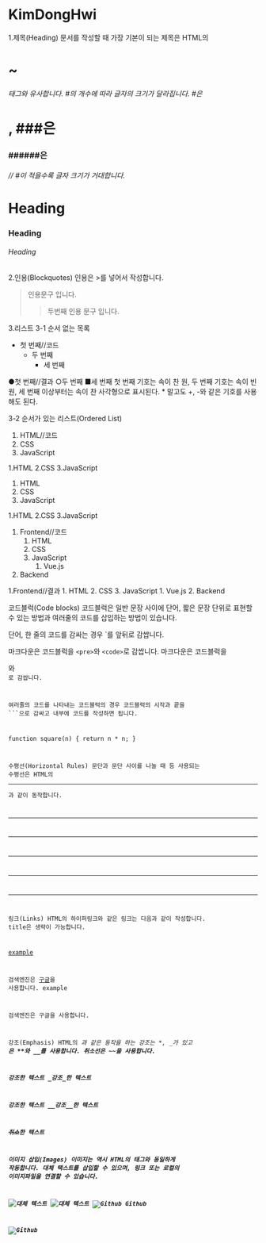 # KimDongHwi

1.제목(Heading)
문서를 작성할 때 가장 기본이 되는 제목은 HTML의 <h1>~<h6> 태그와 유사합니다. #의 개수에 따라 글자의 크기가 달라집니다. 
#은 <h1>, ###은 <h3> ######은 <h6> // #이 적을수록 글자 크기가 거대합니다.

# Heading
### Heading
###### Heading



2.인용(Blockquotes)
인용은 >를 넣어서 작성합니다.

> 인용문구 입니다.
>> 두번째 인용 문구 입니다.



3.리스트
3-1 순서 없는 목록
* 첫 번째//코드
    * 두 번째
      * 세 번째
      
●첫 번째//결과
    ○두 번째
      ■세 번째
첫 번째 기호는 속이 찬 원, 두 번째 기호는 속이 빈 원, 세 번째 이상부터는 속이 찬 사각형으로 표시된다. * 말고도 +, -와 같은 기호를 사용해도 된다.


3-2
순서가 있는 리스트(Ordered List)
1. HTML//코드
2. CSS
3. JavaScript

1.HTML
2.CSS
3.JavaScript

1. HTML
1. CSS
1. JavaScript

1.HTML
2.CSS
3.JavaScript

1. Frontend//코드
    1. HTML
    2. CSS
    3. JavaScript
        1. Vue.js
2. Backend

1.Frontend//결과
    1. HTML
    2. CSS
    3. JavaScript
        1. Vue.js
2. Backend



코드블럭(Code blocks)
코드블럭은 일반 문장 사이에 단어, 짧은 문장 단위로 표현할 수 있는 방법과 여러줄의 코드를 삽입하는 방법이 있습니다.

단어, 한 줄의 코드를 감싸는 경우 `를 앞뒤로 감쌉니다.

마크다운은 코드블럭을 `<pre>`와 `<code>`로 감쌉니다.
마크다운은 코드블럭을 <pre>와 <code>로 감쌉니다.

여러줄의 코드를 나타내는 코드블럭의 경우 코드블럭의 시작과 끝을 ```으로 감싸고 내부에 코드를 작성하면 됩니다.

function square(n) {
  return n * n;
}




수평선(Horizontal Rules)
문단과 문단 사이를 나눌 때 등 사용되는 수평선은 HTML의 <hr />과 같이 동작합니다.

* * *
***
*****
- - -
---------------------------------------





링크(Links)
HTML의 하이퍼링크와 같은 링크는 다음과 같이 작성합니다. title은 생략이 가능합니다.

[example](http://example.com "title")

검색엔진은 [구글](https://www.google.com "구글")을 사용합니다.
example

검색엔진은 구글을 사용합니다.





강조(Emphasis)
HTML의 <em>과 같은 동작을 하는 강조는 *, _가 있고 <strong>은 **와 __를 사용합니다. 취소선은 ~~을 사용합니다.

*강조*한 텍스트
_강조_한 텍스트


**강조**한 텍스트
__강조__한 텍스트


~~취소~~한 텍스트






이미지 삽입(Images)
이미지는 역시 HTML의 <img>태그와 동일하게 작동합니다. 대체 택스트를 삽입할 수 있으며, 링크 또는 로컬의 이미지파일을 연결할 수 있습니다.

![대체 텍스트](/경로/example.jpg)
![대체 텍스트](링크)
![Github](./public/img/3/github.png)
Github

![Github](https://assets-cdn.github.com/images/modules/open_graph/github-octocat.png)
